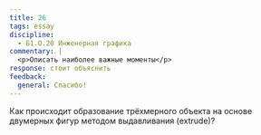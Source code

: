 ```yaml
---
title: 26
tags: essay
discipline:
  - Б1.О.20 Инженерная графика
commentary: |
  <p>Описать наиболее важные моменты</p>
response: стоит объяснить
feedback:
  general: Cпасибо!
---
```


Как происходит образование трёхмерного объекта на основе двумерных фигур методом выдавливания (extrude)?